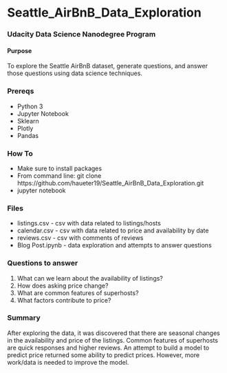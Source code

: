 # Seattle_AirBnB_Data_Exploration
### Udacity Data Science Nanodegree Program

#### Purpose
To explore the Seattle AirBnB dataset, generate questions, and answer those questions using data science techniques.

### Prereqs
<ul>
  <li>Python 3</li>
  <li>Jupyter Notebook</li>
  <li>Sklearn</li>
  <li>Plotly</li>
  <li>Pandas</li>
</ul>

### How To
<ul>
  <li>Make sure to install packages</li>
  <li>From command line: git clone https://github.com/haueter19/Seattle_AirBnB_Data_Exploration.git</li>
  <li>jupyter notebook</li>
</ul>

### Files
<ul>
  <li>listings.csv - csv with data related to listings/hosts</li>
  <li>calendar.csv - csv with data related to price and availability by date</li>
  <li>reviews.csv - csv with comments of reviews</li>
  <li>Blog Post.ipynb - data exploration and attempts to answer questions</li>
</ul>

### Questions to answer
1. What can we learn about the availability of listings?
2. How does asking price change?
3. What are common features of superhosts?
4. What factors contribute to price?

### Summary
After exploring the data, it was discovered that there are seasonal changes in the availability and price of the listings. Common features of superhosts are quick responses and higher reviews. An attempt to build a model to predict price returned some ability to predict prices. However, more work/data is needed to improve the model. 
